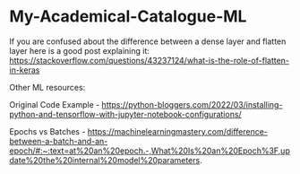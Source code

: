 # My-Academical-Catalogue-ML

If you are confused about the difference between a dense layer and flatten layer here is a good post explaining it: https://stackoverflow.com/questions/43237124/what-is-the-role-of-flatten-in-keras

Other ML resources:

Original Code Example - https://python-bloggers.com/2022/03/installing-python-and-tensorflow-with-jupyter-notebook-configurations/

Epochs vs Batches - https://machinelearningmastery.com/difference-between-a-batch-and-an-epoch/#:~:text=at%20an%20epoch.-,What%20Is%20an%20Epoch%3F,update%20the%20internal%20model%20parameters.
